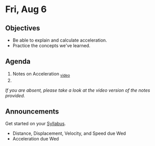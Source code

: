 Fri, Aug 6
=========  

Objectives
------------
- Be able to explain and calculate acceleration.
- Practice the concepts we've learned.

Agenda  
---------  

 1. Notes on Acceleration <sub>[video](https://youtu.be/CMV-KWRMGKQ)</sub>
 2. 
 
*If you are absent, please take a look at the video version of the notes provided.*

Announcements
-------------  
Get started on your [Syllabus](https://avon.schoology.com/course/5138386902/materials?f=469192557). 

- Distance, Displacement, Velocity, and Speed due Wed
- Acceleration due Wed
<!--stackedit_data:
eyJoaXN0b3J5IjpbLTQ3MzUzODc0LC0xMTEzNTg4NzAsMTQ0Mj
g2Njk2NSwtOTQwMzIyOTg2LC03NzgyODgwMjYsNTQ2MzMxODIz
LDU2MTYyMjY5OCwtMjExNDA5ODg4NSwtNjgwMjI3NzM5LDIwMz
Q1MTY1MzAsMTM0ODAxMjI4NywxNzQ1NzI4ODAsLTE0MjY0MDc0
MDgsMjA3NDYxMjczMCwtMTUyMjgxNjgxMSw4MDEzNDkyMjEsMT
czMDA5MDAzMSw5NTg3MDA1OCwtMTE1NDMxODg0MiwxNTg0MjEw
MjI3XX0=
-->